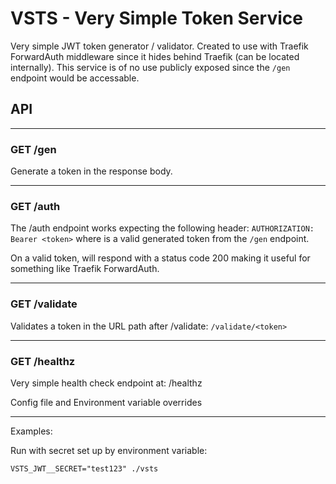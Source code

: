 # VSTS - Very Simple Token Service

Very simple JWT token generator / validator. Created to use with Traefik ForwardAuth middleware since it hides behind Traefik (can be located internally). This service is of no use publicly exposed since the `/gen` endpoint would be accessable.

## API

---

### GET /gen

Generate a token in the response body.

---

### GET /auth

The /auth endpoint works expecting the following header:
`AUTHORIZATION: Bearer <token>` where <token> is a valid generated token from the `/gen` endpoint.

On a valid token, will respond with a status code 200 making it useful for something like Traefik ForwardAuth.

---

### GET /validate

Validates a token in the URL path after /validate: `/validate/<token>`

---

### GET /healthz

Very simple health check endpoint at: /healthz

Config file and Environment variable overrides

---

Examples:

Run with secret set up by environment variable:

`VSTS_JWT__SECRET="test123" ./vsts`
